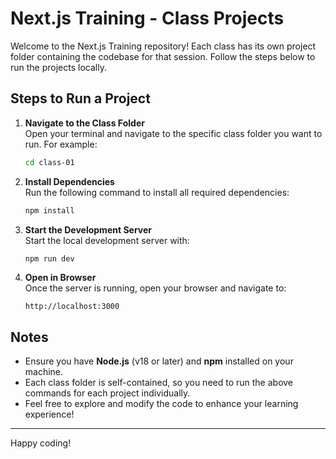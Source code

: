 # Next.js Training - Class Projects

Welcome to the Next.js Training repository! Each class has its own project folder containing the codebase for that session. Follow the steps below to run the projects locally.

## Steps to Run a Project

1. **Navigate to the Class Folder**  
   Open your terminal and navigate to the specific class folder you want to run. For example:

   ```bash
   cd class-01
   ```

2. **Install Dependencies**  
   Run the following command to install all required dependencies:

   ```bash
   npm install
   ```

3. **Start the Development Server**  
   Start the local development server with:

   ```bash
   npm run dev
   ```

4. **Open in Browser**  
   Once the server is running, open your browser and navigate to:
   ```
   http://localhost:3000
   ```

## Notes

- Ensure you have **Node.js** (v18 or later) and **npm** installed on your machine.
- Each class folder is self-contained, so you need to run the above commands for each project individually.
- Feel free to explore and modify the code to enhance your learning experience!

---

Happy coding!
